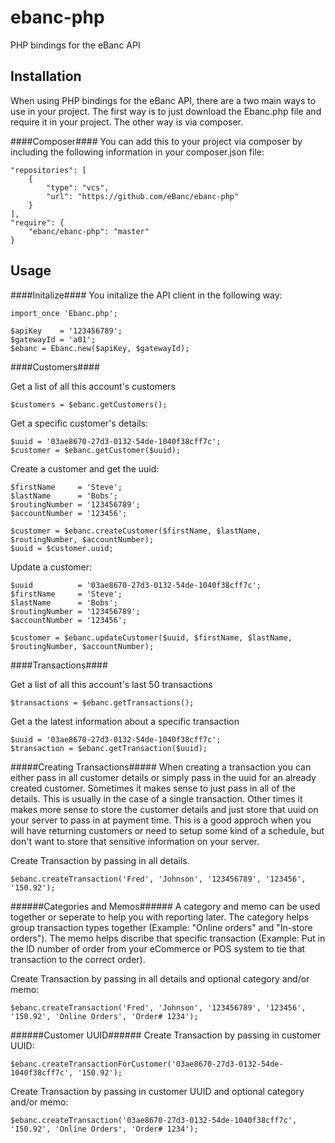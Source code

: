 ebanc-php
=========

PHP bindings for the eBanc API

Installation
------------
When using PHP bindings for the eBanc API, there are a two main ways to use in your project. The first way is to just download the Ebanc.php file and require it in your project. The other way is via composer.

####Composer####
You can add this to your project via composer by including the following information in your composer.json file:

    "repositories": [
        {
            "type": "vcs",
            "url": "https://github.com/eBanc/ebanc-php"
        }
    ],
    "require": {
        "ebanc/ebanc-php": "master"
    }

Usage
-----

####Initalize####
You initalize the API client in the following way:

    import_once 'Ebanc.php';
    
    $apiKey    = '123456789';
    $gatewayId = 'a01';
    $ebanc = Ebanc.new($apiKey, $gatewayId);


####Customers####

Get a list of all this account's customers

    $customers = $ebanc.getCustomers();

Get a specific customer's details:

    $uuid = '03ae8670-27d3-0132-54de-1040f38cff7c';
    $customer = $ebanc.getCustomer($uuid);

Create a customer and get the uuid:

    $firstName     = 'Steve';
    $lastName      = 'Bobs';
    $routingNumber = '123456789';
    $accountNumber = '123456';
    
    $customer = $ebanc.createCustomer($firstName, $lastName, $routingNumber, $accountNumber);
    $uuid = $customer.uuid;

Update a customer:

    $uuid          = '03ae8670-27d3-0132-54de-1040f38cff7c';
    $firstName     = 'Steve';
    $lastName      = 'Bobs';
    $routingNumber = '123456789';
    $accountNumber = '123456';
    
    $customer = $ebanc.updateCustomer($uuid, $firstName, $lastName, $routingNumber, $accountNumber);


####Transactions####

Get a list of all this account's last 50 transactions

    $transactions = $ebanc.getTransactions();

Get a the latest information about a specific transaction

    $uuid = '03ae8670-27d3-0132-54de-1040f38cff7c';
    $transaction = $ebanc.getTransaction($uuid);

#####Creating Transactions#####
When creating a transaction you can either pass in all customer details or simply pass in the uuid for an already created customer. Sometimes it makes sense to just pass in all of the details. This is usually in the case of a single transaction. Other times it makes more sense to store the customer details and just store that uuid on your server to pass in at payment time. This is a good approch when you will have returning customers or need to setup some kind of a schedule, but don't want to store that sensitive information on your server.

Create Transaction by passing in all details.

    $ebanc.createTransaction('Fred', 'Johnson', '123456789', '123456', '150.92');

######Categories and Memos######
A category and memo can be used together or seperate to help you with reporting later. The category helps group transaction types together (Example: "Online orders" and "In-store orders"). The memo helps discribe that specific transaction (Example: Put in the ID number of order from your eCommerce or POS system to tie that transaction to the correct order).

Create Transaction by passing in all details and optional category and/or memo:

    $ebanc.createTransaction('Fred', 'Johnson', '123456789', '123456', '150.92', 'Online Orders', 'Order# 1234');

######Customer UUID######
Create Transaction by passing in customer UUID:

    $ebanc.createTransactionForCustomer('03ae8670-27d3-0132-54de-1040f38cff7c', '150.92');

Create Transaction by passing in customer UUID and optional category and/or memo:

    $ebanc.createTransaction('03ae8670-27d3-0132-54de-1040f38cff7c', '150.92', 'Online Orders', 'Order# 1234');